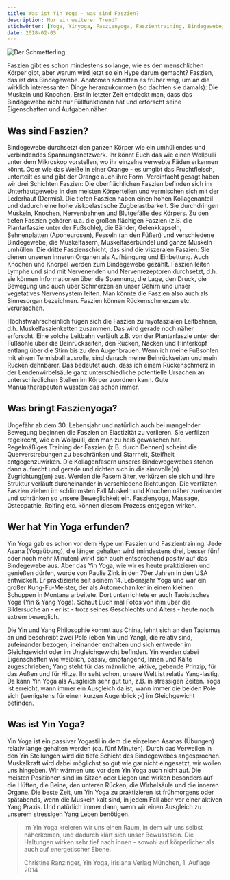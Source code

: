 ```yaml
---
title: Was ist Yin Yoga - was sind Faszien?
description: Nur ein weiterer Trend?
stichwörter: [Yoga, Yinyoga, Faszienyoga, Faszientraining, Bindegewebe, Wirkung]
date: 2018-02-05
---
```


![Der Schmetterling](/assets/images/schmetterling.jpg)

Faszien gibt es schon mindestens so lange, wie es den menschlichen Körper gibt, aber warum wird jetzt so ein Hype darum gemacht? Faszien, das ist das Bindegewebe. Anatomen schnitten es früher weg, um an die wirklich interessanten Dinge heranzukommen (so dachten sie damals): Die Muskeln und Knochen. Erst in letzter Zeit entdeckt man, dass das Bindegewebe nicht nur Füllfunktionen hat und erforscht seine Eigenschaften und Aufgaben näher.

## Was sind Faszien?

Bindegewebe durchsetzt den ganzen Körper wie ein umhüllendes und verbindendes Spannungsnetzwerk. Ihr könnt Euch das wie einen Wollpulli unter dem Mikroskop vorstellen, wo ihr einzelne verwebte Fäden erkennen könnt. Oder wie das Weiße in einer Orange - es umgibt das Fruchtfleisch, unterteilt es und gibt der Orange auch ihre Form. Vereinfacht gesagt haben wir drei Schichten Faszien: Die oberflächlichen Faszien befinden sich im Unterhautgewebe in den meisten Körperteilen und vermischen sich mit der Lederhaut (Dermis). Die tiefen Faszien haben einen hohen Kollagenanteil und dadurch eine hohe viskoelastische Zugbelastbarkeit. Sie durchdringen Muskeln, Knochen, Nervenbahnen und Blutgefäße des Körpers. Zu den tiefen Faszien gehören u.a. die großen flächigen Faszien (z.B. die Plantarfaszie unter der Fußsohle), die Bänder, Gelenkkapseln, Sehnenplatten (Aponeurosen), Fesseln (an den Füßen) und verschiedene Bindegewebe, die Muskelfasern, Muskelfaserbündel und ganze Muskeln umhüllen. Die dritte Faszienschicht, das sind die viszeralen Faszien: Sie dienen unseren inneren Organen als Aufhängung und Einbettung. Auch Knochen und Knorpel werden zum Bindegewebe gezählt. Faszien leiten Lymphe und sind mit Nervenenden und Nervenrezeptoren durchsetzt, d.h. sie können Informationen über die Spannung, die Lage, den Druck, die Bewegung und auch über Schmerzen an unser Gehirn und unser vegetatives Nervensystem leiten. Man könnte die Faszien also auch als Sinnesorgan bezeichnen. Faszien können Rückenschmerzen etc. verursachen.

Höchstwahrscheinlich fügen sich die Faszien zu myofaszialen Leitbahnen, d.h. Muskelfaszienketten zusammen. Das wird gerade noch näher erforscht. Eine solche Leitbahn verläuft z.B. von der Plantarfaszie unter der Fußsohle über die Beinrückseiten, den Rücken, Nacken und Hinterkopf entlang über die Stirn bis zu den Augenbrauen. Wenn ich meine Fußsohlen mit einem Tennisball ausrolle, sind danach meine Beinrückseiten und mein Rücken dehnbarer. Das bedeutet auch, dass ich einem Rückenschmerz in der Lendenwirbelsäule ganz unterschiedliche potentielle Ursachen an unterschiedlichen Stellen im Körper zuordnen kann. Gute Manualtherapeuten wussten das schon immer.

## Was bringt Faszienyoga?

Ungefähr ab dem 30. Lebensjahr und natürlich auch bei mangelnder Bewegung beginnen die Faszien an Elastizität zu verlieren. Sie verfilzen regelrecht, wie ein Wollpulli, den man zu heiß gewaschen hat. Regelmäßiges Training der Faszien (z.B. durch Dehnen) scheint die Querverstrebungen zu beschränken und Starrheit, Steifheit entgegenzuwirken. Die Kollagenfasern unseres Bindewegewebes stehen dann aufrecht und gerade und richten sich in die sinnvolle(n) Zugrichtung(en) aus. Werden die Fasern älter, verkürzen sie sich und ihre Struktur verläuft durcheinander in verschiedene Richtungen. Die verfilzten Faszien ziehen im schlimmsten Fall Muskeln und Knochen näher zueinander und schränken so unsere Beweglichkeit ein. Faszienyoga, Massage, Osteopathie, Rolfing etc. können diesem Prozess entgegen wirken.

## Wer hat Yin Yoga erfunden?

Yin Yoga gab es schon vor dem Hype um Faszien und Faszientraining. Jede Asana (Yogaübung), die länger gehalten wird (mindestens drei, besser fünf oder noch mehr Minuten) wirkt sich auch entsprechend positiv auf das Bindegewebe aus. Aber das Yin Yoga, wie wir es heute praktizieren und genießen dürfen, wurde von Paulie Zink in den 70er Jahren in den USA entwickelt. Er praktizierte seit seinem 14. Lebensjahr Yoga und war ein großer Kung-Fu-Meister, der als Automechaniker in einem kleinen Schuppen in Montana arbeitete. Dort unterrichtete er auch Taoistisches Yoga (Yin & Yang Yoga). Schaut Euch mal Fotos von ihm über die Bildersuche an - er ist - trotz seines Geschlechts und Alters - heute noch extrem beweglich.

Die Yin und Yang Philosophie kommt aus China, lehnt sich an den Taoismus an und beschreibt zwei Pole (eben Yin und Yang), die relativ sind, aufeinander bezogen, ineinander enthalten und sich entweder im Gleichgewicht oder im Ungleichgewicht befinden. Yin werden dabei Eigenschaften wie weiblich, passiv, empfangend, Innen und Kälte zugeschrieben; Yang steht für das männliche, aktive, gebende Prinzip, für das Außen und für Hitze. Ihr seht schon, unsere Welt ist relativ Yang-lastig. Da kann Yin Yoga als Ausgleich sehr gut tun, z.B. in stressigen Zeiten. Yoga ist erreicht, wann immer ein Ausgleich da ist, wann immer die beiden Pole sich (wenigstens für einen kurzen Augenblick ;-) im Gleichgewicht befinden.

## Was ist Yin Yoga?

Yin Yoga ist ein passiver Yogastil in dem die einzelnen Asanas (Übungen) relativ lange gehalten werden (ca. fünf Minuten). Durch das Verweilen in den Yin Stellungen wird die tiefe Schicht des Bindegewebes angesprochen. Muskelkraft wird dabei möglichst so gut wie gar nicht eingesetzt, wir wollen uns hingeben. Wir wärmen uns vor dem Yin Yoga auch nicht auf. Die meisten Positionen sind im Sitzen oder Liegen und wirken besonders auf die Hüften, die Beine, den unteren Rücken, die Wirbelsäule und die inneren Organe. Die beste Zeit, um Yin Yoga zu praktizieren ist frühmorgens oder spätabends, wenn die Muskeln kalt sind, in jedem Fall aber vor einer aktiven Yang Praxis. Und natürlich immer dann, wenn wir einen Ausgleich zu unserem stressigen Yang Leben benötigen.

>  Im Yin Yoga kreieren wir uns einen Raum, in dem wir uns selbst näherkomen, und dadurch klärt sich unser Bewusstsein. Die Haltungen wirken sehr tief nach innen - sowohl auf körperlicher als auch auf energetischer Ebene.
>
> Christine Ranzinger, Yin Yoga, Irisiana Verlag München, 1. Auflage 2014
